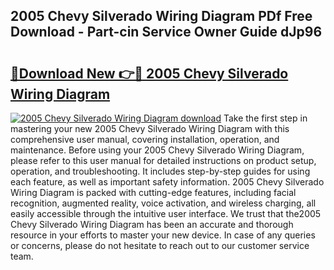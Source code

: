 ## 2005 Chevy Silverado Wiring Diagram PDf Free Download - Part-cin Service Owner Guide dJp96

# <h2><a href="http://dfqw5nq.blite.top/?on=2005+Chevy+Silverado+Wiring+Diagram">🔗Download New 👉🔴 2005 Chevy Silverado Wiring Diagram</a></h2>

[![2005 Chevy Silverado Wiring Diagram download](https://i.imgur.com/lujVjoI.png)](http://dfqw5nq.blite.top/?on=2005+Chevy+Silverado+Wiring+Diagram)
Take the first step in mastering your new 2005 Chevy Silverado Wiring Diagram with this comprehensive user manual, covering installation, operation, and maintenance. Before using your 2005 Chevy Silverado Wiring Diagram, please refer to this user manual for detailed instructions on product setup, operation, and troubleshooting. It includes step-by-step guides for using each feature, as well as important safety information. 2005 Chevy Silverado Wiring Diagram is packed with cutting-edge features, including facial recognition, augmented reality, voice activation, and wireless charging, all easily accessible through the intuitive user interface. We trust that the2005 Chevy Silverado Wiring Diagram has been an accurate and thorough resource in your efforts to master your new device. In case of any queries or concerns, please do not hesitate to reach out to our customer service team.
